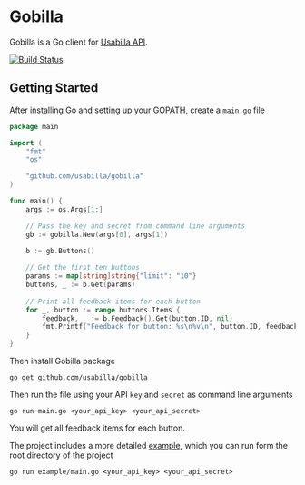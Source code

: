 # Gobilla

Gobilla is a Go client for [Usabilla API](https://usabilla.com/api).

[![Build Status](https://travis-ci.org/usabilla/gobilla.svg?branch=master)](https://travis-ci.org/usabilla/gobilla)

## Getting Started

After installing Go and setting up your [GOPATH](http://golang.org/doc/code.html#GOPATH), create a `main.go` file

```go
package main

import (
    "fmt"
    "os"

    "github.com/usabilla/gobilla"
)

func main() {
    args := os.Args[1:]

    // Pass the key and secret from command line arguments
    gb := gobilla.New(args[0], args[1])
    
    b := gb.Buttons()

    // Get the first ten buttons
    params := map[string]string{"limit": "10"}
    buttons, _ := b.Get(params)
    
    // Print all feedback items for each button
    for _, button := range buttons.Items {
        feedback, _ := b.Feedback().Get(button.ID, nil)
        fmt.Printf("Feedback for button: %s\n%v\n", button.ID, feedback.Items)
    }
}
```

Then install Gobilla package

    go get github.com/usabilla/gobilla

Then run the file using your API `key` and `secret` as command line arguments

    go run main.go <your_api_key> <your_api_secret>

You will get all feedback items for each button.

The project includes a more detailed [example](example/main.go), which you can run form the root directory of the project

    go run example/main.go <your_api_key> <your_api_secret>
